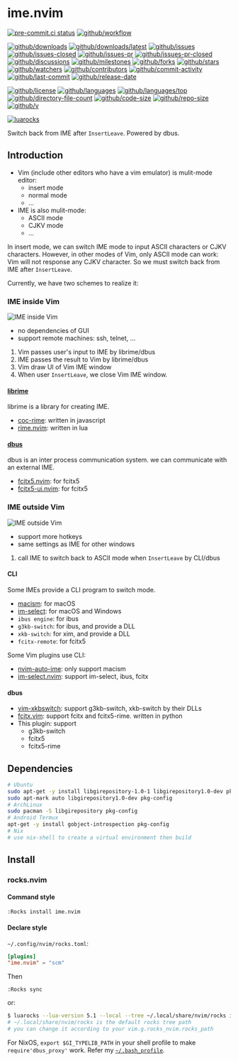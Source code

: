 # ime.nvim

[![pre-commit.ci status](https://results.pre-commit.ci/badge/github/Freed-Wu/ime.nvim/main.svg)](https://results.pre-commit.ci/latest/github/Freed-Wu/ime.nvim/main)
[![github/workflow](https://github.com/Freed-Wu/ime.nvim/actions/workflows/main.yml/badge.svg)](https://github.com/Freed-Wu/ime.nvim/actions)

[![github/downloads](https://shields.io/github/downloads/Freed-Wu/ime.nvim/total)](https://github.com/Freed-Wu/ime.nvim/releases)
[![github/downloads/latest](https://shields.io/github/downloads/Freed-Wu/ime.nvim/latest/total)](https://github.com/Freed-Wu/ime.nvim/releases/latest)
[![github/issues](https://shields.io/github/issues/Freed-Wu/ime.nvim)](https://github.com/Freed-Wu/ime.nvim/issues)
[![github/issues-closed](https://shields.io/github/issues-closed/Freed-Wu/ime.nvim)](https://github.com/Freed-Wu/ime.nvim/issues?q=is%3Aissue+is%3Aclosed)
[![github/issues-pr](https://shields.io/github/issues-pr/Freed-Wu/ime.nvim)](https://github.com/Freed-Wu/ime.nvim/pulls)
[![github/issues-pr-closed](https://shields.io/github/issues-pr-closed/Freed-Wu/ime.nvim)](https://github.com/Freed-Wu/ime.nvim/pulls?q=is%3Apr+is%3Aclosed)
[![github/discussions](https://shields.io/github/discussions/Freed-Wu/ime.nvim)](https://github.com/Freed-Wu/ime.nvim/discussions)
[![github/milestones](https://shields.io/github/milestones/all/Freed-Wu/ime.nvim)](https://github.com/Freed-Wu/ime.nvim/milestones)
[![github/forks](https://shields.io/github/forks/Freed-Wu/ime.nvim)](https://github.com/Freed-Wu/ime.nvim/network/members)
[![github/stars](https://shields.io/github/stars/Freed-Wu/ime.nvim)](https://github.com/Freed-Wu/ime.nvim/stargazers)
[![github/watchers](https://shields.io/github/watchers/Freed-Wu/ime.nvim)](https://github.com/Freed-Wu/ime.nvim/watchers)
[![github/contributors](https://shields.io/github/contributors/Freed-Wu/ime.nvim)](https://github.com/Freed-Wu/ime.nvim/graphs/contributors)
[![github/commit-activity](https://shields.io/github/commit-activity/w/Freed-Wu/ime.nvim)](https://github.com/Freed-Wu/ime.nvim/graphs/commit-activity)
[![github/last-commit](https://shields.io/github/last-commit/Freed-Wu/ime.nvim)](https://github.com/Freed-Wu/ime.nvim/commits)
[![github/release-date](https://shields.io/github/release-date/Freed-Wu/ime.nvim)](https://github.com/Freed-Wu/ime.nvim/releases/latest)

[![github/license](https://shields.io/github/license/Freed-Wu/ime.nvim)](https://github.com/Freed-Wu/ime.nvim/blob/main/LICENSE)
[![github/languages](https://shields.io/github/languages/count/Freed-Wu/ime.nvim)](https://github.com/Freed-Wu/ime.nvim)
[![github/languages/top](https://shields.io/github/languages/top/Freed-Wu/ime.nvim)](https://github.com/Freed-Wu/ime.nvim)
[![github/directory-file-count](https://shields.io/github/directory-file-count/Freed-Wu/ime.nvim)](https://github.com/Freed-Wu/ime.nvim)
[![github/code-size](https://shields.io/github/languages/code-size/Freed-Wu/ime.nvim)](https://github.com/Freed-Wu/ime.nvim)
[![github/repo-size](https://shields.io/github/repo-size/Freed-Wu/ime.nvim)](https://github.com/Freed-Wu/ime.nvim)
[![github/v](https://shields.io/github/v/release/Freed-Wu/ime.nvim)](https://github.com/Freed-Wu/ime.nvim)

[![luarocks](https://img.shields.io/luarocks/v/Freed-Wu/ime.nvim)](https://luarocks.org/modules/Freed-Wu/ime.nvim)

Switch back from IME after `InsertLeave`. Powered by dbus.

## Introduction

- Vim (include other editors who have a vim emulator) is mulit-mode editor:
  - insert mode
  - normal mode
  - ...
- IME is also mulit-mode:
  - ASCII mode
  - CJKV mode
  - ...

In insert mode, we can switch IME mode to input ASCII characters or CJKV
characters. However, in other modes of Vim, only ASCII mode can work: Vim will
not response any CJKV character. So we must switch back from IME after
`InsertLeave`.

Currently, we have two schemes to realize it:

### IME inside Vim

![IME inside Vim](https://github.com/user-attachments/assets/e35e9848-ba5d-478c-be80-953830cd8a65)

- no dependencies of GUI
- support remote machines: ssh, telnet, ...

1. Vim passes user's input to IME by librime/dbus
2. IME passes the result to Vim by librime/dbus
3. Vim draw UI of Vim IME window
4. When user `InsertLeave`, we close Vim IME window.

#### [librime](https://github.com/rime/librime)

librime is a library for creating IME.

- [coc-rime](https://github.com/tonyfettes/coc-rime): written in javascript
- [rime.nvim](https://github.com/Freed-Wu/rime.nvim): written in lua

#### [dbus](https://dbus.freedesktop.org/)

dbus is an inter process communication system. we can communicate with an
external IME.

- [fcitx5.nvim](https://github.com/tonyfettes/fcitx5.nvim): for fcitx5
- [fcitx5-ui.nvim](https://github.com/black-desk/fcitx5-ui.nvim): for fcitx5

### IME outside Vim

![IME outside Vim](https://github.com/user-attachments/assets/1f4ed782-9aa2-49ab-8ed7-be0c4a3f0c2a)

- support more hotkeys
- same settings as IME for other windows

1. call IME to switch back to ASCII mode when `InsertLeave` by CLI/dbus

#### CLI

Some IMEs provide a CLI program to switch mode.

- [macism](https://github.com/laishulu/macism): for macOS
- [im-select](https://github.com/daipeihust/im-select): for macOS and Windows
- `ibus engine`: for ibus
- `g3kb-switch`: for ibus, and provide a DLL
- `xkb-switch`: for xim, and provide a DLL
- `fcitx-remote`: for fcitx5

Some Vim plugins use CLI:

- [nvim-auto-ime](https://github.com/crispgm/nvim-auto-ime): only support macism
- [im-select.nvim](https://github.com/keaising/im-select.nvim): support
  im-select, ibus, fcitx

#### dbus

- [vim-xkbswitch](https://github.com/lyokha/vim-xkbswitch): support g3kb-switch,
  xkb-switch by their DLLs
- [fcitx.vim](https://github.com/lilydjwg/fcitx.vim): support fcitx and
  fcitx5-rime. written in python
- This plugin: support
  - g3kb-switch
  - fcitx5
  - fcitx5-rime

## Dependencies

```sh
# Ubuntu
sudo apt-get -y install libgirepository-1.0-1 libgirepository1.0-dev pkg-config
sudo apt-mark auto libgirepository1.0-dev pkg-config
# ArchLinux
sudo pacman -S libgirepository pkg-config
# Android Termux
apt-get -y install gobject-introspection pkg-config
# Nix
# use nix-shell to create a virtual environment then build
```

## Install

### rocks.nvim

#### Command style

```vim
:Rocks install ime.nvim
```

#### Declare style

`~/.config/nvim/rocks.toml`:

```toml
[plugins]
"ime.nvim" = "scm"
```

Then

```vim
:Rocks sync
```

or:

```sh
$ luarocks --lua-version 5.1 --local --tree ~/.local/share/nvim/rocks install ime.nvim
# ~/.local/share/nvim/rocks is the default rocks tree path
# you can change it according to your vim.g.rocks_nvim.rocks_path
```

For NixOS, `export $GI_TYPELIB_PATH` in your shell profile to make
`require'dbus_proxy'` work. Refer my
[`~/.bash_profile`](https://github.com/Freed-Wu/Freed-Wu/blob/main/.bash_profile).
